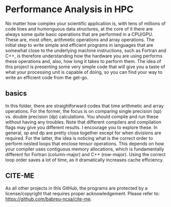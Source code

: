 # Performance Analysis in HPC

No matter how complex your scientific application is, with tens of millions of code lines and  humonguous data structures, at the core of it there are always some quite basic operations that are performed in a CPU/GPU. These are, most often, arithmetic operations and array operations. The initial step to write simple and efficient programs in languages that are somewhat close to the underlying machine instructions, such as Fortran and C++, is therefore understanding how the hardware you are using performs these operations and, also, how long it takes to perform them. The idea of this project is presenting some very simple code that will give you a taste of what your processing unit is capable of doing, so you can find your way to write an efficient code from the get-go. 


## basics
In this folder, there are straightforward codes that time arithmetic and array operations. For the former, the focus is on comparing single precision (sp) vs. double precision (dp) calculations. You should compile and run these without having any troubles. Note that different compilers and compilation flags may give you different results. I encourage you to explore these. In general, sp and dp are pretty close together except for when divisions are required. For the latter, the idea is noticing what is the correct order to perform nested loops that enclose tensor operations. This depends on how your compiler uses contiguous memory allocations, which is fundamentally different for Fortran (column-major) and C++ (row-major). Using the correct loop order saves a lot of time, as it dramatically increases cache efficiency.




## CITE-ME
As all other projects in this GitHub, the programs are protected by a license/copyright that requires proper acknowledgement. Please refer to: https://github.com/babreu-ncsa/cite-me.
